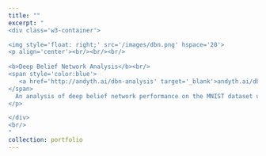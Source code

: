 ```yaml
---
title: ""
excerpt: "
<div class='w3-container'>

<img style='float: right;' src='/images/dbn.png' hspace='20'>
<p align='center'><br/><br/><br/>
   
<b>Deep Belief Network Analysis</b><br/>
<span style='color:blue'>
   <a href='http://andyth.ai/dbn-analysis' target='_blank'>andyth.ai/dbn-analysis</a><br/>
</span>
  An analysis of deep belief network performance on the MNIST dataset using different parameters.
</p>

</div>
<br/>
"
collection: portfolio
---
```

